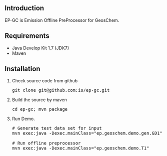 Introduction
------------
EP-GC is Emission Offline PreProcessor for GeosChem.

Requirements
------------
 * Java Develop Kit 1.7 (JDK7)
 * Maven


Installation
------------
1. Check source code from github
   <pre>
   git clone git@github.com:is/ep-gc.git
   </pre>

2. Build the source by maven
   <pre>
   cd ep-gc; mvn package
   </pre>

3. Run Demo.

   <pre>
   # Generate test data set for input
   mvn exec:java -Dexec.mainClass="ep.geoschem.demo.gen.GD1"

   # Run offline preprocessor
   mvn exec:java -Dexec.mainClass="ep.geoschem.demo.T1"
   </pre>